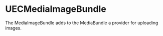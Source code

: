 UECMediaImageBundle
===================

The MediaImageBundle adds to the MediaBundle a provider for uploading images.
